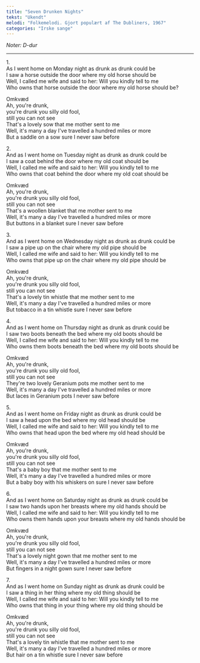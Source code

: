 ```yaml
---
title: "Seven Drunken Nights"
tekst: "Ukendt"
melodi: "Folkemelodi. Gjort populært af The Dubliners, 1967"
categories: "Irske sange"
---
```

*Noter: D-dur* <br>

***

1.<br>
As I went home on Monday night as drunk as drunk could be<br>
I saw a horse outside the door where my old horse should be<br>
Well, I called me wife and said to her: Will you kindly tell to me<br>
Who owns that horse outside the door where my old horse should be?<br>

Omkvæd<br>
Ah, you're drunk,<br>
you're drunk you silly old fool,<br>
still you can not see<br>
That's a lovely sow that me mother sent to me<br>
Well, it's many a day I've travelled a hundred miles or more<br>
But a saddle on a sow sure I never saw before<br>

2.<br>
And as I went home on Tuesday night as drunk as drunk could be<br>
I saw a coat behind the door where my old coat should be<br>
Well, I called me wife and said to her: Will you kindly tell to me<br>
Who owns that coat behind the door where my old coat should be<br>

Omkvæd<br>
Ah, you're drunk,<br>
you're drunk you silly old fool,<br>
still you can not see<br>
That's a woollen blanket that me mother sent to me<br>
Well, it's many a day I've travelled a hundred miles or more<br>
But buttons in a blanket sure I never saw before<br>

3.<br>
And as I went home on Wednesday night as drunk as drunk could be<br>
I saw a pipe up on the chair where my old pipe should be<br>
Well, I called me wife and said to her: Will you kindly tell to me<br>
Who owns that pipe up on the chair where my old pipe should be<br>

Omkvæd<br>
Ah, you're drunk,<br>
you're drunk you silly old fool,<br>
still you can not see<br>
That's a lovely tin whistle that me mother sent to me<br>
Well, it's many a day I've travelled a hundred miles or more<br>
But tobacco in a tin whistle sure I never saw before<br>

4.<br>
And as I went home on Thursday night as drunk as drunk could be<br>
I saw two boots beneath the bed where my old boots should be<br>
Well, I called me wife and said to her: Will you kindly tell to me<br>
Who owns them boots beneath the bed where my old boots should be<br>

Omkvæd<br>
Ah, you're drunk,<br>
you're drunk you silly old fool,<br>
still you can not see<br>
They're two lovely Geranium pots me mother sent to me<br>
Well, it's many a day I've travelled a hundred miles or more<br>
But laces in Geranium pots I never saw before<br>

5.<br>
And as I went home on Friday night as drunk as drunk could be<br>
I saw a head upon the bed where my old head should be<br>
Well, I called me wife and said to her: Will you kindly tell to me<br>
Who owns that head upon the bed where my old head should be<br>

Omkvæd<br>
Ah, you're drunk,<br>
you're drunk you silly old fool,<br>
still you can not see<br>
That's a baby boy that me mother sent to me<br>
Well, it's many a day I've travelled a hundred miles or more<br>
But a baby boy with his whiskers on sure I never saw before<br>

6.<br>
And as I went home on Saturday night as drunk as drunk could be<br>
I saw two hands upon her breasts where my old hands should be<br>
Well, I called me wife and said to her: Will you kindly tell to me<br>
Who owns them hands upon your breasts where my old hands should be<br>

Omkvæd<br>
Ah, you're drunk,<br>
you're drunk you silly old fool,<br>
still you can not see<br>
That's a lovely night gown that me mother sent to me<br>
Well, it's many a day I've travelled a hundred miles or more<br>
But fingers in a night gown sure I never saw before<br>

7.<br>
And as I went home on Sunday night as drunk as drunk could be<br>
I saw a thing in her thing where my old thing should be<br>
Well, I called me wife and said to her: Will you kindly tell to me<br>
Who owns that thing in your thing where my old thing should be<br>

Omkvæd<br>
Ah, you're drunk,<br>
you're drunk you silly old fool,<br>
still you can not see<br>
That's a lovely tin whistle that me mother sent to me<br>
Well, it's many a day I've travelled a hundred miles or more<br>
But hair on a tin whistle sure I never saw before<br>

